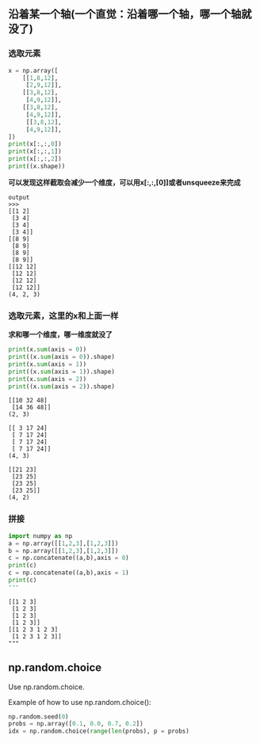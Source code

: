 ## 沿着某一个轴(一个直觉：沿着哪一个轴，哪一个轴就没了)
### 选取元素
```python
x = np.array([
    [[1,8,12],
     [2,9,12]],
    [[3,8,12],
     [4,9,12]],
    [[3,8,12],
     [4,9,12]],
     [[3,8,12],
     [4,9,12]],
])
print(x[:,:,0])
print(x[:,:,1])
print(x[:,:,2])
print((x.shape))
```
****可以发现这样截取会减少一个维度，可以用x[:,:,[0]]或者unsqueeze来完成****
```
output
>>>
[[1 2]
 [3 4]
 [3 4]
 [3 4]]
[[8 9]
 [8 9]
 [8 9]
 [8 9]]
[[12 12]
 [12 12]
 [12 12]
 [12 12]]
(4, 2, 3)
```
### 选取元素，这里的x和上面一样
******求和哪一个维度，哪一维度就没了******
```python
print(x.sum(axis = 0))
print((x.sum(axis = 0)).shape)
print(x.sum(axis = 1))
print((x.sum(axis = 1)).shape)
print(x.sum(axis = 2))
print((x.sum(axis = 2)).shape) 
```

```
[[10 32 48]
 [14 36 48]]
(2, 3)

[[ 3 17 24]
 [ 7 17 24]
 [ 7 17 24]
 [ 7 17 24]]
(4, 3)

[[21 23]
 [23 25]
 [23 25]
 [23 25]]
(4, 2)
```

### 拼接
```python
import numpy as np
a = np.array([[1,2,3],[1,2,3]])
b = np.array([[1,2,3],[1,2,3]])
c = np.concatenate((a,b),axis = 0)
print(c)
c = np.concatenate((a,b),axis = 1)
print(c)
"""
```
```
[[1 2 3]
 [1 2 3]
 [1 2 3]
 [1 2 3]]
[[1 2 3 1 2 3]
 [1 2 3 1 2 3]]
"""
```
## np.random.choice

Use np.random.choice.

Example of how to use np.random.choice():
```python
np.random.seed(0)
probs = np.array([0.1, 0.0, 0.7, 0.2])
idx = np.random.choice(range(len(probs), p = probs)
```
